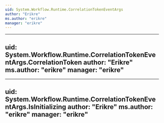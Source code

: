 ```yaml
---
uid: System.Workflow.Runtime.CorrelationTokenEventArgs
author: "Erikre"
ms.author: "erikre"
manager: "erikre"
---
```


---
uid: System.Workflow.Runtime.CorrelationTokenEventArgs.CorrelationToken
author: "Erikre"
ms.author: "erikre"
manager: "erikre"
---

---
uid: System.Workflow.Runtime.CorrelationTokenEventArgs.IsInitializing
author: "Erikre"
ms.author: "erikre"
manager: "erikre"
---
